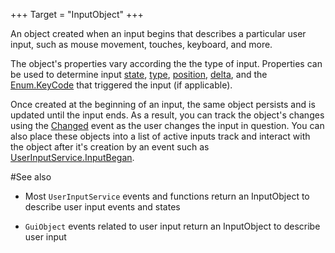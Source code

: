 +++
Target = "InputObject"
+++

An object created when an input begins that describes a particular user input, such as mouse movement, touches, keyboard, and more.The object's properties vary according the the type of input. Properties can be used to determine input [state](https://developer.roblox.com/search#stq=UserInputState), [type](https://developer.roblox.com/search#stq=UserInputType), [position](https://developer.roblox.com/search#stq=Vector3), [delta](https://developer.roblox.com/search#stq=Vector3), and the [Enum.KeyCode](https://developer.roblox.com/search#stq=KeyCode) that triggered the input (if applicable).Once created at the beginning of an input, the same object persists and is updated until the input ends. As a result, you can track the object's changes using the [Changed](https://developer.roblox.com/api-reference/event/Instance/Changed) event as the user changes the input in question. You can also place these objects into a list of active inputs track and interact with the object after it's creation by an event such as [UserInputService.InputBegan](https://developer.roblox.com/api-reference/event/UserInputService/InputBegan).#See also - Most `UserInputService` events and functions return an InputObject to describe user input events and states -  `GuiObject` events related to user input return an InputObject to describe user input